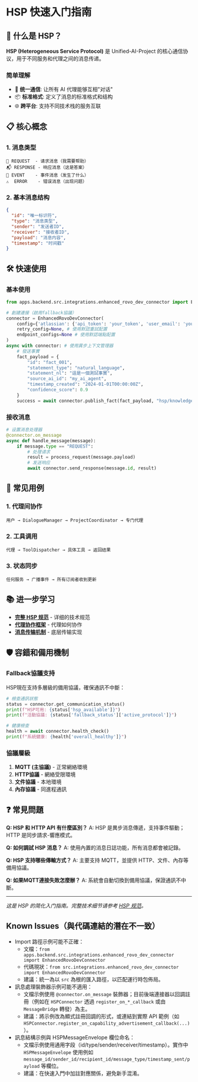 # HSP 快速入门指南

## 🚀 什么是 HSP？

**HSP (Heterogeneous Service Protocol)**
是 Unified-AI-Project 的核心通信协议，用于不同服务和代理之间的消息传递。

### 简单理解

- 🔗 **统一通信**: 让所有 AI 代理能够互相"对话"
- 📦 **标准格式**: 定义了消息的标准格式和结构
- 🌐 **跨平台**: 支持不同技术栈的服务互联

## 📋 核心概念

### 1. 消息类型

```
📨 REQUEST  - 请求消息（我需要帮助）
📬 RESPONSE - 响应消息（这是答案）
📢 EVENT    - 事件消息（发生了什么）
⚠️  ERROR    - 错误消息（出现问题）
```

### 2. 基本消息结构

```json
{
  "id": "唯一标识符",
  "type": "消息类型",
  "sender": "发送者ID",
  "receiver": "接收者ID",
  "payload": "消息内容",
  "timestamp": "时间戳"
}
```

## 🛠️ 快速使用

### 基本使用

```python
from apps.backend.src.integrations.enhanced_rovo_dev_connector import EnhancedRovoDevConnector

# 創建連接（啟用fallback協議）
connector = EnhancedRovoDevConnector(
    config={'atlassian': {'api_token': 'your_token', 'user_email': 'your_email', 'domain': 'your_domain'}},
    retry_config=None, # 使用默認重試配置
    endpoint_configs=None # 使用默認端點配置
)
async with connector: # 使用異步上下文管理器
    # 發送事實
    fact_payload = {
        "id": "fact_001",
        "statement_type": "natural_language",
        "statement_nl": "這是一個測試事實",
        "source_ai_id": "my_ai_agent",
        "timestamp_created": "2024-01-01T00:00:00Z",
        "confidence_score": 0.9
    }
    success = await connector.publish_fact(fact_payload, "hsp/knowledge/facts/test")
```

### 接收消息

```python
# 设置消息处理器
@connector.on_message
async def handle_message(message):
    if message.type == "REQUEST":
        # 处理请求
        result = process_request(message.payload)
        # 发送响应
        await connector.send_response(message.id, result)
```

## 🔧 常见用例

### 1. 代理间协作

```
用户 → DialogueManager → ProjectCoordinator → 专门代理
```

### 2. 工具调用

```
代理 → ToolDispatcher → 具体工具 → 返回结果
```

### 3. 状态同步

```
任何服务 → 广播事件 → 所有订阅者收到更新
```

## 📚 进一步学习

- **[完整 HSP 规范](../hsp-specification/01-overview-and-concepts.md)** - 详细的技术规范
- **[代理协作框架](../../04-advanced-concepts/agent-collaboration.md)** - 代理如何协作
- **[消息传输机制](./message-transport.md)** - 底层传输实现

## 🛡️ 容錯和備用機制

### Fallback協議支持
HSP現在支持多層級的備用協議，確保通訊不中斷：

```python
# 檢查通訊狀態
status = connector.get_communication_status()
print(f"HSP可用: {status['hsp_available']}")
print(f"活動協議: {status['fallback_status']['active_protocol']}")

# 健康檢查
health = await connector.health_check()
print(f"系統健康: {health['overall_healthy']}")
```

### 協議層級
1. **MQTT (主協議)** - 正常網絡環境
2. **HTTP協議** - 網絡受限環境  
3. **文件協議** - 本地環境
4. **內存協議** - 同進程通訊

## ❓ 常見問題

**Q: HSP 和 HTTP API 有什麼區別？** A:
HSP 是異步消息傳遞，支持事件驅動；HTTP 是同步請求-響應模式。

**Q: 如何調試 HSP 消息？** A: 使用內置的消息日誌功能，所有消息都會被記錄。

**Q: HSP 支持哪些傳輸方式？** A: 主要支持 MQTT，並提供 HTTP、文件、內存等備用協議。

**Q: 如果MQTT連接失敗怎麼辦？** A: 系統會自動切換到備用協議，保證通訊不中斷。

---

_这是 HSP 的简化入门指南。完整技术细节请参考
[HSP 规范](../hsp-specification/01-overview-and-concepts.md)。_

## Known Issues（與代碼連結的潛在不一致）

- Import 路徑示例可能不正確：
  - 文檔：`from apps.backend.src.integrations.enhanced_rovo_dev_connector import EnhancedRovoDevConnector`
  - 代碼現狀：`from src.integrations.enhanced_rovo_dev_connector import EnhancedRovoDevConnector`
  - 建議：統一為以 `src` 為根的匯入路徑，以匹配運行時包佈局。
- 訊息處理裝飾器示例可能不適用：
  - 文檔示例使用 `@connector.on_message` 裝飾器；目前後端連接器以回調註冊（例如在 `HSPConnector` 透過 `register_on_*_callback` 或由 `MessageBridge` 轉發）為主。
  - 建議：將示例改為顯式註冊回調的形式，或連結到實際 API 範例（如 `HSPConnector.register_on_capability_advertisement_callback(...)`）。
- 訊息結構示例與 HSPMessageEnvelope 欄位命名：
  - 文檔示例使用通用字段（id/type/sender/receiver/timestamp）。實作中 `HSPMessageEnvelope` 使用例如 `message_id/sender_id/recipient_id/message_type/timestamp_sent/payload` 等欄位。
  - 建議：在快速入門中加註對應關係，避免新手混淆。
